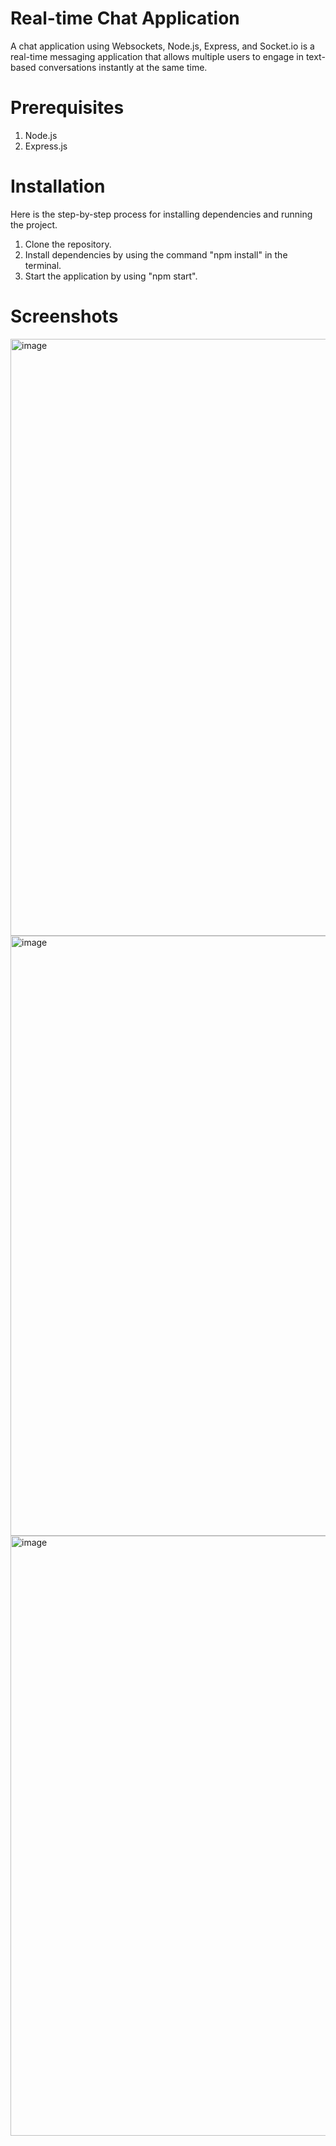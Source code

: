 # Real-time Chat Application

A chat application using Websockets, Node.js, Express, and Socket.io is a real-time messaging application that allows multiple users to engage in text-based conversations instantly at the same time. 

# Prerequisites

1. Node.js
2. Express.js

# Installation
Here is the step-by-step process for installing dependencies and running the project.
1. Clone the repository.
2. Install dependencies by using the command "npm install" in the terminal.
3. Start the application by using "npm start".

# Screenshots
<img width="955" alt="image" src="https://github.com/anchal8219/ChatApplication_using_websockets/assets/91964348/4dffcddc-7f28-4968-ac06-471d25bdd581">
<img width="960" alt="image" src="https://github.com/anchal8219/ChatApplication_using_websockets/assets/91964348/8b5ac48d-8ed9-4322-ab48-29453e02ac85">
<img width="960" alt="image" src="https://github.com/anchal8219/ChatApplication_using_websockets/assets/91964348/d3a29b9c-6836-49a6-a6dc-6987cb4608f6">
